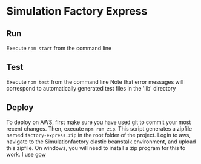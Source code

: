 # Simulation Factory Express

## Run
Execute `npm start` from the command line

## Test
Execute `npm test` from the command line
Note that error messages will correspond to automatically generated test files in the 'lib' directory

## Deploy
To deploy on AWS, first make sure you have used git to commit your most recent changes.
Then, execute `npm run zip`. This script generates a zipfile named `factory-express.zip` in the root folder of the project.
Login to aws, navigate to the Simulationfactory elastic beanstalk environment, and upload this zipfile.
On windows, you will need to install a zip program for this to work. I use [gow](https://github.com/bmatzelle/gow)
